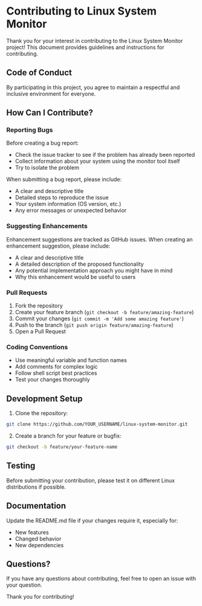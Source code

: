 # Contributing to Linux System Monitor

Thank you for your interest in contributing to the Linux System Monitor project! This document provides guidelines and instructions for contributing.

## Code of Conduct

By participating in this project, you agree to maintain a respectful and inclusive environment for everyone.

## How Can I Contribute?

### Reporting Bugs

Before creating a bug report:
- Check the issue tracker to see if the problem has already been reported
- Collect information about your system using the monitor tool itself
- Try to isolate the problem

When submitting a bug report, please include:
- A clear and descriptive title
- Detailed steps to reproduce the issue
- Your system information (OS version, etc.)
- Any error messages or unexpected behavior

### Suggesting Enhancements

Enhancement suggestions are tracked as GitHub issues. When creating an enhancement suggestion, please include:
- A clear and descriptive title
- A detailed description of the proposed functionality
- Any potential implementation approach you might have in mind
- Why this enhancement would be useful to users

### Pull Requests

1. Fork the repository
2. Create your feature branch (`git checkout -b feature/amazing-feature`)
3. Commit your changes (`git commit -m 'Add some amazing feature'`)
4. Push to the branch (`git push origin feature/amazing-feature`)
5. Open a Pull Request

### Coding Conventions

- Use meaningful variable and function names
- Add comments for complex logic
- Follow shell script best practices
- Test your changes thoroughly

## Development Setup

1. Clone the repository:
```bash
git clone https://github.com/YOUR_USERNAME/linux-system-monitor.git
```

2. Create a branch for your feature or bugfix:
```bash
git checkout -b feature/your-feature-name
```

## Testing

Before submitting your contribution, please test it on different Linux distributions if possible.

## Documentation

Update the README.md file if your changes require it, especially for:
- New features
- Changed behavior
- New dependencies

## Questions?

If you have any questions about contributing, feel free to open an issue with your question.

Thank you for contributing!
